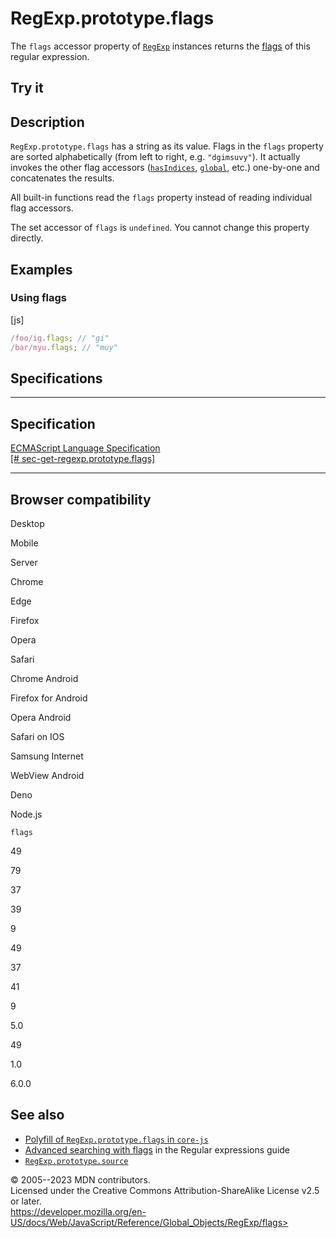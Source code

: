 RegExp.prototype.flags
======================

 
The `flags` accessor property of [`RegExp`](../regexp) instances returns
the
[flags](https://developer.mozilla.org/en-US/docs/Web/JavaScript/Guide/Regular_expressions#advanced_searching_with_flags)
of this regular expression.


 
Try it 
------

 



 
Description
-----------

 
`RegExp.prototype.flags` has a string as its value. Flags in the `flags`
property are sorted alphabetically (from left to right, e.g.
`"dgimsuvy"`). It actually invokes the other flag accessors
([`hasIndices`](hasindices), [`global`](global), etc.) one-by-one and
concatenates the results.

All built-in functions read the `flags` property instead of reading
individual flag accessors.

The set accessor of `flags` is `undefined`. You cannot change this
property directly.



 
Examples
--------


 
### Using flags 

 
 
 
[js]


```js
/foo/ig.flags; // "gi"
/bar/myu.flags; // "muy"
```




Specifications
--------------

 
  ---------------------------------------------------------------------------------------------------------------------------------
  Specification
  ---------------------------------------------------------------------------------------------------------------------------------
  [ECMAScript Language Specification\
  [\#
  sec-get-regexp.prototype.flags]](https://tc39.es/ecma262/multipage/text-processing.html#sec-get-regexp.prototype.flags)

  ---------------------------------------------------------------------------------------------------------------------------------


Browser compatibility 
---------------------

 


Desktop

Mobile

Server

Chrome

Edge

Firefox

Opera

Safari

Chrome Android

Firefox for Android

Opera Android

Safari on IOS

Samsung Internet

WebView Android

Deno

Node.js

`flags`

49

79

37

39

9

49

37

41

9

5.0

49

1.0

6.0.0

 
See also 
--------

 
-   [Polyfill of `RegExp.prototype.flags` in
    `core-js`](https://github.com/zloirock/core-js#ecmascript-string-and-regexp)
-   [Advanced searching with
    flags](https://developer.mozilla.org/en-US/docs/Web/JavaScript/Guide/Regular_expressions#advanced_searching_with_flags)
    in the Regular expressions guide
-   [`RegExp.prototype.source`](source)



 
© 2005--2023 MDN contributors.\
Licensed under the Creative Commons Attribution-ShareAlike License v2.5
or later.\
https://developer.mozilla.org/en-US/docs/Web/JavaScript/Reference/Global_Objects/RegExp/flags>

